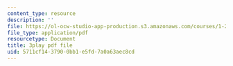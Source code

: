 ```yaml
---
content_type: resource
description: ''
file: https://ol-ocw-studio-app-production.s3.amazonaws.com/courses/1-258j-public-transportation-systems-spring-2017/5711cf1437900bb1e5fd7a0a63aec8cd_G1sBybS2M48.pdf
file_type: application/pdf
resourcetype: Document
title: 3play pdf file
uid: 5711cf14-3790-0bb1-e5fd-7a0a63aec8cd
---
```

